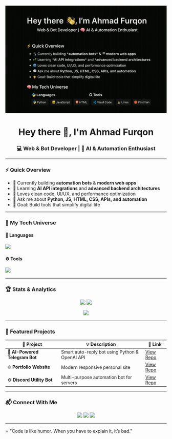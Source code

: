 <!-- HERO IMAGE -->
<p align="center">
  <img src="https://github.com/ftryhrd/ftryhrd/blob/main/banner.png" alt="banner" />
</p>

<h1 align="center">Hey there 👋, I'm Ahmad Furqon</h1>
<h3 align="center">💻 Web & Bot Developer | 🧠 AI & Automation Enthusiast</h3>

---

### ⚡ Quick Overview
- 🔭 Currently building **automation bots** & **modern web apps**
- 🌱 Learning **AI API integrations** and **advanced backend architectures**
- 🧩 Loves clean code, UI/UX, and performance optimization
- 💬 Ask me about **Python, JS, HTML, CSS, APIs, and automation**
- 🎯 Goal: Build tools that simplify digital life

---

### 🧠 My Tech Universe
#### 🧩 Languages
<p align="left">
  <img src="https://skillicons.dev/icons?i=python,js,html,css,nodejs,react" />
</p>

#### ⚙️ Tools
  <p align="left">
  <img src="https://skillicons.dev/icons?i=git,github,vscode,linux,postman,docker" />
</p>

---

### 🏆 Stats & Analytics
<p align="center">
  <img src="https://github-readme-stats.vercel.app/api?username=ftryhrd&show_icons=true&theme=tokyonight&count_private=true" height="165" />
  <img src="https://github-readme-stats.vercel.app/api/top-langs/?username=ftryhrd&layout=compact&theme=tokyonight" height="165" />
</p>

<p align="center">
  <img src="https://github-readme-streak-stats.herokuapp.com/?user=ftryhrd&theme=tokyonight" height="165" />
</p>

---

### 💎 Featured Projects
| 🚀 Project | 💡 Description | 🔗 Link |
|-------------|----------------|---------|
| 🤖 **AI-Powered Telegram Bot** | Smart auto-reply bot using Python & OpenAI API | [View Repo](#) |
| 🌐 **Portfolio Website** | Modern responsive personal site | [View Repo](#) |
| ⚙️ **Discord Utility Bot** | Multi-purpose automation bot for servers | [View Repo](#) |

---

### 📬 Connect With Me
<p align="center">
  <a href="mailto:afurqonm@gmail.com"><img src="https://img.shields.io/badge/Email-D14836?style=for-the-badge&logo=gmail&logoColor=white" /></a>
  <a href="https://github.com/ftryhrd"><img src="https://img.shields.io/badge/GitHub-100000?style=for-the-badge&logo=github&logoColor=white" /></a>
  <a href="https://www.linkedin.com/in/ftryhrd"><img src="https://img.shields.io/badge/LinkedIn-0077B5?style=for-the-badge&logo=linkedin&logoColor=white" /></a>
</p>

---

⭐ "Code is like humor. When you have to explain it, it’s bad."

